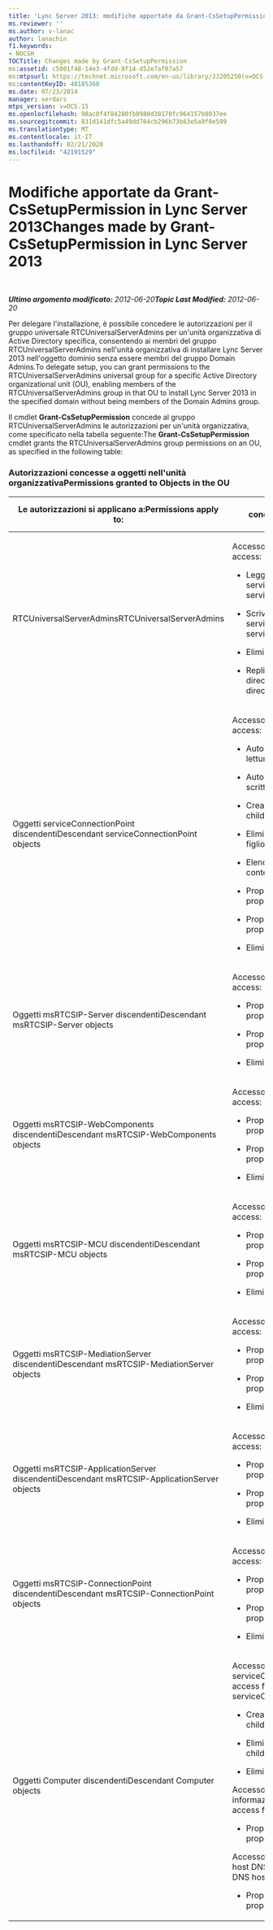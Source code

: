 ```yaml
---
title: 'Lync Server 2013: modifiche apportate da Grant-CsSetupPermission'
ms.reviewer: ''
ms.author: v-lanac
author: lanachin
f1.keywords:
- NOCSH
TOCTitle: Changes made by Grant-CsSetupPermission
ms:assetid: c5801f48-14e3-4fdd-8f14-d52e7af07a57
ms:mtpsurl: https://technet.microsoft.com/en-us/library/JJ205250(v=OCS.15)
ms:contentKeyID: 48185360
ms.date: 07/23/2014
manager: serdars
mtps_version: v=OCS.15
ms.openlocfilehash: 98ac8f4f84280fb8980d38170fc964157b8037ee
ms.sourcegitcommit: 831d141dfc5a49dd764cb296b73b63e5a9f8e599
ms.translationtype: MT
ms.contentlocale: it-IT
ms.lasthandoff: 02/21/2020
ms.locfileid: "42191529"
---
```

<div data-xmlns="http://www.w3.org/1999/xhtml">

<div class="topic" data-xmlns="http://www.w3.org/1999/xhtml" data-msxsl="urn:schemas-microsoft-com:xslt" data-cs="https://msdn.microsoft.com/">

<div data-asp="https://msdn2.microsoft.com/asp">

# <a name="changes-made-by-grant-cssetuppermission-in-lync-server-2013"></a><span data-ttu-id="5dbf6-102">Modifiche apportate da Grant-CsSetupPermission in Lync Server 2013</span><span class="sxs-lookup"><span data-stu-id="5dbf6-102">Changes made by Grant-CsSetupPermission in Lync Server 2013</span></span>

</div>

<div id="mainSection">

<div id="mainBody">

<span> </span>

<span data-ttu-id="5dbf6-103">_**Ultimo argomento modificato:** 2012-06-20_</span><span class="sxs-lookup"><span data-stu-id="5dbf6-103">_**Topic Last Modified:** 2012-06-20_</span></span>

<span data-ttu-id="5dbf6-104">Per delegare l'installazione, è possibile concedere le autorizzazioni per il gruppo universale RTCUniversalServerAdmins per un'unità organizzativa di Active Directory specifica, consentendo ai membri del gruppo RTCUniversalServerAdmins nell'unità organizzativa di installare Lync Server 2013 nell'oggetto dominio senza essere membri del gruppo Domain Admins.</span><span class="sxs-lookup"><span data-stu-id="5dbf6-104">To delegate setup, you can grant permissions to the RTCUniversalServerAdmins universal group for a specific Active Directory organizational unit (OU), enabling members of the RTCUniversalServerAdmins group in that OU to install Lync Server 2013 in the specified domain without being members of the Domain Admins group.</span></span>

<span data-ttu-id="5dbf6-105">Il cmdlet **Grant-CsSetupPermission** concede al gruppo RTCUniversalServerAdmins le autorizzazioni per un'unità organizzativa, come specificato nella tabella seguente:</span><span class="sxs-lookup"><span data-stu-id="5dbf6-105">The **Grant-CsSetupPermission** cmdlet grants the RTCUniversalServerAdmins group permissions on an OU, as specified in the following table:</span></span>

### <a name="permissions-granted-to-objects-in-the-ou"></a><span data-ttu-id="5dbf6-106">Autorizzazioni concesse a oggetti nell'unità organizzativa</span><span class="sxs-lookup"><span data-stu-id="5dbf6-106">Permissions granted to Objects in the OU</span></span>

<table>
<colgroup>
<col style="width: 50%" />
<col style="width: 50%" />
</colgroup>
<thead>
<tr class="header">
<th><span data-ttu-id="5dbf6-107">Le autorizzazioni si applicano a:</span><span class="sxs-lookup"><span data-stu-id="5dbf6-107">Permissions apply to:</span></span></th>
<th><span data-ttu-id="5dbf6-108">Autorizzazioni concesse:</span><span class="sxs-lookup"><span data-stu-id="5dbf6-108">Permissions granted are:</span></span></th>
</tr>
</thead>
<tbody>
<tr class="odd">
<td><p><span data-ttu-id="5dbf6-109">RTCUniversalServerAdmins</span><span class="sxs-lookup"><span data-stu-id="5dbf6-109">RTCUniversalServerAdmins</span></span></p></td>
<td><p><span data-ttu-id="5dbf6-110">Accesso speciale:</span><span class="sxs-lookup"><span data-stu-id="5dbf6-110">Special access:</span></span></p>
<ul>
<li><p><span data-ttu-id="5dbf6-111">Leggi servicePrincipalName</span><span class="sxs-lookup"><span data-stu-id="5dbf6-111">Read servicePrincipalName</span></span></p></li>
<li><p><span data-ttu-id="5dbf6-112">Scrivi in servicePrincipalName</span><span class="sxs-lookup"><span data-stu-id="5dbf6-112">Write servicePrincipalName</span></span></p></li>
<li><p><span data-ttu-id="5dbf6-113">Elimina albero</span><span class="sxs-lookup"><span data-stu-id="5dbf6-113">Delete tree</span></span></p></li>
<li><p><span data-ttu-id="5dbf6-114">Replica modifiche directory</span><span class="sxs-lookup"><span data-stu-id="5dbf6-114">Replicating directory changes</span></span></p></li>
</ul></td>
</tr>
<tr class="even">
<td><p><span data-ttu-id="5dbf6-115">Oggetti serviceConnectionPoint discendenti</span><span class="sxs-lookup"><span data-stu-id="5dbf6-115">Descendant serviceConnectionPoint objects</span></span></p></td>
<td><p><span data-ttu-id="5dbf6-116">Accesso speciale:</span><span class="sxs-lookup"><span data-stu-id="5dbf6-116">Special access:</span></span></p>
<ul>
<li><p><span data-ttu-id="5dbf6-117">Autorizzazioni di lettura</span><span class="sxs-lookup"><span data-stu-id="5dbf6-117">Read permissions</span></span></p></li>
<li><p><span data-ttu-id="5dbf6-118">Autorizzazioni di scrittura</span><span class="sxs-lookup"><span data-stu-id="5dbf6-118">Write permissions</span></span></p></li>
<li><p><span data-ttu-id="5dbf6-119">Crea elemento figlio</span><span class="sxs-lookup"><span data-stu-id="5dbf6-119">Create child</span></span></p></li>
<li><p><span data-ttu-id="5dbf6-120">Elimina elemento figlio</span><span class="sxs-lookup"><span data-stu-id="5dbf6-120">Delete child</span></span></p></li>
<li><p><span data-ttu-id="5dbf6-121">Elenca contenuto</span><span class="sxs-lookup"><span data-stu-id="5dbf6-121">List contents</span></span></p></li>
<li><p><span data-ttu-id="5dbf6-122">Proprietà di scrittura</span><span class="sxs-lookup"><span data-stu-id="5dbf6-122">Write property</span></span></p></li>
<li><p><span data-ttu-id="5dbf6-123">Proprietà di lettura</span><span class="sxs-lookup"><span data-stu-id="5dbf6-123">Read property</span></span></p></li>
<li><p><span data-ttu-id="5dbf6-124">Elimina albero</span><span class="sxs-lookup"><span data-stu-id="5dbf6-124">Delete tree</span></span></p></li>
</ul></td>
</tr>
<tr class="odd">
<td><p><span data-ttu-id="5dbf6-125">Oggetti msRTCSIP-Server discendenti</span><span class="sxs-lookup"><span data-stu-id="5dbf6-125">Descendant msRTCSIP-Server objects</span></span></p></td>
<td><p><span data-ttu-id="5dbf6-126">Accesso speciale:</span><span class="sxs-lookup"><span data-stu-id="5dbf6-126">Special access:</span></span></p>
<ul>
<li><p><span data-ttu-id="5dbf6-127">Proprietà di scrittura</span><span class="sxs-lookup"><span data-stu-id="5dbf6-127">Write property</span></span></p></li>
<li><p><span data-ttu-id="5dbf6-128">Proprietà di lettura</span><span class="sxs-lookup"><span data-stu-id="5dbf6-128">Read property</span></span></p></li>
<li><p><span data-ttu-id="5dbf6-129">Elimina albero</span><span class="sxs-lookup"><span data-stu-id="5dbf6-129">Delete tree</span></span></p></li>
</ul></td>
</tr>
<tr class="even">
<td><p><span data-ttu-id="5dbf6-130">Oggetti msRTCSIP-WebComponents discendenti</span><span class="sxs-lookup"><span data-stu-id="5dbf6-130">Descendant msRTCSIP-WebComponents objects</span></span></p></td>
<td><p><span data-ttu-id="5dbf6-131">Accesso speciale:</span><span class="sxs-lookup"><span data-stu-id="5dbf6-131">Special access:</span></span></p>
<ul>
<li><p><span data-ttu-id="5dbf6-132">Proprietà di scrittura</span><span class="sxs-lookup"><span data-stu-id="5dbf6-132">Write property</span></span></p></li>
<li><p><span data-ttu-id="5dbf6-133">Proprietà di lettura</span><span class="sxs-lookup"><span data-stu-id="5dbf6-133">Read property</span></span></p></li>
<li><p><span data-ttu-id="5dbf6-134">Elimina albero</span><span class="sxs-lookup"><span data-stu-id="5dbf6-134">Delete tree</span></span></p></li>
</ul></td>
</tr>
<tr class="odd">
<td><p><span data-ttu-id="5dbf6-135">Oggetti msRTCSIP-MCU discendenti</span><span class="sxs-lookup"><span data-stu-id="5dbf6-135">Descendant msRTCSIP-MCU objects</span></span></p></td>
<td><p><span data-ttu-id="5dbf6-136">Accesso speciale:</span><span class="sxs-lookup"><span data-stu-id="5dbf6-136">Special access:</span></span></p>
<ul>
<li><p><span data-ttu-id="5dbf6-137">Proprietà di scrittura</span><span class="sxs-lookup"><span data-stu-id="5dbf6-137">Write property</span></span></p></li>
<li><p><span data-ttu-id="5dbf6-138">Proprietà di lettura</span><span class="sxs-lookup"><span data-stu-id="5dbf6-138">Read property</span></span></p></li>
<li><p><span data-ttu-id="5dbf6-139">Elimina albero</span><span class="sxs-lookup"><span data-stu-id="5dbf6-139">Delete tree</span></span></p></li>
</ul></td>
</tr>
<tr class="even">
<td><p><span data-ttu-id="5dbf6-140">Oggetti msRTCSIP-MediationServer discendenti</span><span class="sxs-lookup"><span data-stu-id="5dbf6-140">Descendant msRTCSIP-MediationServer objects</span></span></p></td>
<td><p><span data-ttu-id="5dbf6-141">Accesso speciale:</span><span class="sxs-lookup"><span data-stu-id="5dbf6-141">Special access:</span></span></p>
<ul>
<li><p><span data-ttu-id="5dbf6-142">Proprietà di scrittura</span><span class="sxs-lookup"><span data-stu-id="5dbf6-142">Write property</span></span></p></li>
<li><p><span data-ttu-id="5dbf6-143">Proprietà di lettura</span><span class="sxs-lookup"><span data-stu-id="5dbf6-143">Read property</span></span></p></li>
<li><p><span data-ttu-id="5dbf6-144">Elimina albero</span><span class="sxs-lookup"><span data-stu-id="5dbf6-144">Delete tree</span></span></p></li>
</ul></td>
</tr>
<tr class="odd">
<td><p><span data-ttu-id="5dbf6-145">Oggetti msRTCSIP-ApplicationServer discendenti</span><span class="sxs-lookup"><span data-stu-id="5dbf6-145">Descendant msRTCSIP-ApplicationServer objects</span></span></p></td>
<td><p><span data-ttu-id="5dbf6-146">Accesso speciale:</span><span class="sxs-lookup"><span data-stu-id="5dbf6-146">Special access:</span></span></p>
<ul>
<li><p><span data-ttu-id="5dbf6-147">Proprietà di scrittura</span><span class="sxs-lookup"><span data-stu-id="5dbf6-147">Write property</span></span></p></li>
<li><p><span data-ttu-id="5dbf6-148">Proprietà di lettura</span><span class="sxs-lookup"><span data-stu-id="5dbf6-148">Read property</span></span></p></li>
<li><p><span data-ttu-id="5dbf6-149">Elimina albero</span><span class="sxs-lookup"><span data-stu-id="5dbf6-149">Delete tree</span></span></p></li>
</ul></td>
</tr>
<tr class="even">
<td><p><span data-ttu-id="5dbf6-150">Oggetti msRTCSIP-ConnectionPoint discendenti</span><span class="sxs-lookup"><span data-stu-id="5dbf6-150">Descendant msRTCSIP-ConnectionPoint objects</span></span></p></td>
<td><p><span data-ttu-id="5dbf6-151">Accesso speciale:</span><span class="sxs-lookup"><span data-stu-id="5dbf6-151">Special access:</span></span></p>
<ul>
<li><p><span data-ttu-id="5dbf6-152">Proprietà di scrittura</span><span class="sxs-lookup"><span data-stu-id="5dbf6-152">Write property</span></span></p></li>
<li><p><span data-ttu-id="5dbf6-153">Proprietà di lettura</span><span class="sxs-lookup"><span data-stu-id="5dbf6-153">Read property</span></span></p></li>
<li><p><span data-ttu-id="5dbf6-154">Elimina albero</span><span class="sxs-lookup"><span data-stu-id="5dbf6-154">Delete tree</span></span></p></li>
</ul></td>
</tr>
<tr class="odd">
<td><p><span data-ttu-id="5dbf6-155">Oggetti Computer discendenti</span><span class="sxs-lookup"><span data-stu-id="5dbf6-155">Descendant Computer objects</span></span></p></td>
<td><p><span data-ttu-id="5dbf6-156">Accesso speciale per serviceConnectionPoint:</span><span class="sxs-lookup"><span data-stu-id="5dbf6-156">Special access for serviceConnectionPoint:</span></span></p>
<ul>
<li><p><span data-ttu-id="5dbf6-157">Crea oggetti figli</span><span class="sxs-lookup"><span data-stu-id="5dbf6-157">Create child objects</span></span></p></li>
<li><p><span data-ttu-id="5dbf6-158">Elimina oggetti figli</span><span class="sxs-lookup"><span data-stu-id="5dbf6-158">Delete child objects</span></span></p></li>
<li><p><span data-ttu-id="5dbf6-159">Elimina albero</span><span class="sxs-lookup"><span data-stu-id="5dbf6-159">Delete tree</span></span></p></li>
</ul>
<p><span data-ttu-id="5dbf6-160">Accesso speciale per informazioni pubbliche:</span><span class="sxs-lookup"><span data-stu-id="5dbf6-160">Special access for public information:</span></span></p>
<ul>
<li><p><span data-ttu-id="5dbf6-161">Proprietà di lettura</span><span class="sxs-lookup"><span data-stu-id="5dbf6-161">Read property</span></span></p></li>
</ul>
<p><span data-ttu-id="5dbf6-162">Accesso speciale per il nome host DNS:</span><span class="sxs-lookup"><span data-stu-id="5dbf6-162">Special access for DNS host name:</span></span></p>
<ul>
<li><p><span data-ttu-id="5dbf6-163">Proprietà di lettura</span><span class="sxs-lookup"><span data-stu-id="5dbf6-163">Read property</span></span></p></li>
</ul></td>
</tr>
</tbody>
</table>


</div>

<span> </span>

</div>

</div>

</div>

